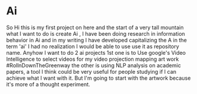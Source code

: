 # Ai
So Hi this is my first project on here and the start of a very tall mountain what I want to do is create Ai , I have been doing research in information behavior in Ai and in my writing I have developed capitalizing the A in the term 'ai' I had no realization I would be able to use use it as repository name. Anyhow I want to do 2 ai projects 1st one is to Use google's Video Intelligence to select videos for my video projection mapping art work #RollnDownTheGreenway the other is using NLP analysis on academic papers, a tool I think could be very useful for people studying if I can achieve what I want with it. But I'm going to start with the artwork because it's more of a thought experiment. 
